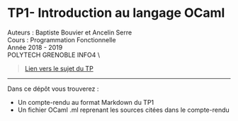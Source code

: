 # TP1- Introduction au langage OCaml
Auteurs : Baptiste Bouvier et Ancelin Serre \
Cours : Programmation Fonctionnelle \
Année 2018 - 2019 \
POLYTECH GRENOBLE INFO4 \
> [Lien vers le sujet du TP](http://www-verimag.imag.fr/~wack/APF/Poly-TP-18-19.pdf)

--------

Dans ce dépôt vous trouverez : 
- Un compte-rendu au format Markdown du TP1
- Un fichier OCaml .ml reprenant les sources citées dans le compte-rendu
